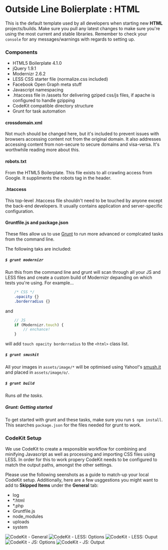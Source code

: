 # Outside Line Bolierplate : HTML


This is the default template used by all developers when starting new **HTML** projects/builds. Make sure you pull any latest
changes to make sure you're using the most current and stable libraries. Remember to check your ```console``` for any messages/warnings with regards to setting up.

### Components

* HTML5 Boilerplate 4.1.0
* jQuery 1.9.1
* Modernizr 2.6.2
* LESS CSS starter file (normalize.css included)
* Facebook Open Graph meta stuff
* Javascript namespacing
* .htaccess file in /assets for delivering gziped css/js files, if apache is configured to handle gzipping
* CodeKit compatible directory structure
* Grunt for task automation


#### crossdomain.xml

Not much should be changed here, but it's included to prevent issues with browsers accessing content not from the original domain. It also addresses accessing content from non-secure to secure domains and visa-versa. It's worthwhile reading more about this.

#### robots.txt

From the HTML5 Boilerplate. This file exists to all crawling access from Google. It suppliments the robots <meta> tag in the header.

#### .htaccess

This top-level .htaccess file shouldn't need to be touched by anyone except the back-end developers. It usually contains application and server-specific configuration.

#### Gruntfile.js and package.json

These files allow us to use [Grunt](http://gruntjs.com/) to run more advanced or complcated tasks from the command line.

The following taks are included:

##### ```$ grunt modernizr```

 Run this from the command line and grunt will scan through all your JS and LESS files and create a custom build of Modernizr depanding on which tests you're using. For example…

```css
	/* CSS */
	.opacity {}
	.borderradius {}
```

and

```js
	// JS
	if (Modernizr.touch) {
		// enchance!
	}
```
will add ```touch opacity borderradius``` to the ```<html>``` class list.

##### ```$ grunt smushit```

All your images in ```assets/image/*``` will be optimised using Yahoo!'s [smush.it](http://www.smushit.com/) and placed in ```assets/image/o/```.

##### ```$ grunt build```

Runs *all the tasks*.

##### Grunt: Getting started

To get started with grunt and these tasks, make sure you run ```$ npm install```. This searches ```package.json``` for the files needed for grunt to work.

### CodeKit Setup

We use CodeKit to create a responsible workflow for combining and minifying Javascript as well as processing and importing CSS files using LESS. In order for this to work propery CodeKit needs to be configured to match the output paths, amongst the other settings.

Please use the following seenshots as a guide to match-up your local CodeKit setup. Additionally, here are a few usggestions you might want to add to **Skipped Items** under the **General** tab:

* log
* *.html
* *.php
* Gruntfile.js
* node_modules
* uploads
* system

![CodeKit - General](https://bitbucket.org/outsideline/outside-line-dev-html-boilerplate/downloads/codekit.general.png "CodeKit - General")
![CodeKit - LESS: Options](https://bitbucket.org/outsideline/outside-line-dev-html-boilerplate/downloads/codekit.less.options.png "CodeKit - LESS: Options")
![CodeKit - LESS: Ouput](https://bitbucket.org/outsideline/outside-line-dev-html-boilerplate/downloads/codekit.less.output.png "CodeKit - LESS: Ouput")
![CodeKit - JS: Options](https://bitbucket.org/outsideline/outside-line-dev-html-boilerplate/downloads/codekit.javascript.options.png "CodeKit - JS: Options")
![CodeKit - JS: Output](https://bitbucket.org/outsideline/outside-line-dev-html-boilerplate/downloads/codekit.javascript.output.png "CodeKit - JS: Output")

